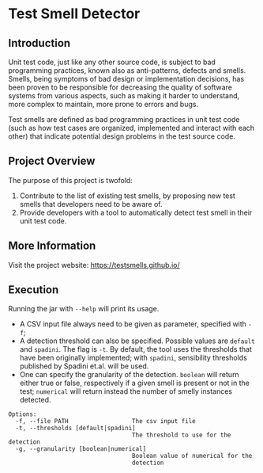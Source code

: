 # Test Smell Detector

## Introduction

Unit test code, just like any other source code, is subject to bad programming practices, known also as anti-patterns, defects and smells. Smells, being symptoms of bad design or implementation decisions, has been proven to be responsible for decreasing the quality of software systems from various aspects, such as making it harder to understand, more complex to maintain, more prone to errors and bugs.

Test smells are defined as bad programming practices in unit test code (such as how test cases are organized, implemented and interact with each other) that indicate potential design problems in the test source code.

## Project Overview

The purpose of this project is twofold:

1. Contribute to the list of existing test smells, by proposing new test smells that developers need to be aware of.
2. Provide developers with a tool to automatically detect test smell in their unit test code. 

## More Information

Visit the project website: https://testsmells.github.io/

## Execution

Running the jar with `--help` will print its usage.

* A CSV input file always need to be given as parameter, specified with `-f`;
* A detection threshold can also be specified. Possible values are `default` and `spadini`. The flag is `-t`.
By default, the tool uses the thresholds that have been originally implemented; 
with `spadini`, sensibility thresholds published by Spadini et.al. will be used.
* One can specify the granularity of the detection. `boolean` will return either true or false, respectively if a 
given smell is present or not in the test; `numerical` will return instead the number of smelly instances detected.  

```
Options:
  -f, --file PATH                  The csv input file
  -t, --thresholds [default|spadini]
                                   The threshold to use for the detection
  -g, --granularity [boolean|numerical]
                                   Boolean value of numerical for the
                                   detection
```